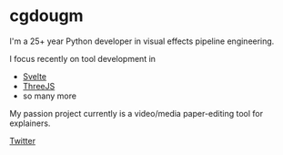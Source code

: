 # cgdougm

I'm a 25+ year Python developer in visual effects pipeline engineering. 

I focus recently on tool development in
* [Svelte](https://svelte.dev)
* [ThreeJS](https://threejs.org)
* so many more

My passion project currently is a video/media paper-editing tool for explainers.

[Twitter](https://twitter.com/cgdougm)
